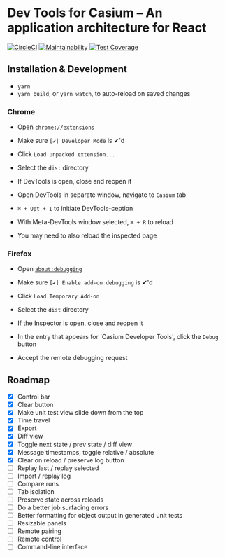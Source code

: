 # Dev Tools for Casium – An application architecture for React

[![CircleCI](https://circleci.com/gh/ai-labs-team/casium-devtools.svg?style=svg)](https://circleci.com/gh/ai-labs-team/casium-devtools) [![Maintainability](https://api.codeclimate.com/v1/badges/d5e484d903bccb6175c1/maintainability)](https://codeclimate.com/github/ai-labs-team/casium-devtools/maintainability) [![Test Coverage](https://api.codeclimate.com/v1/badges/d5e484d903bccb6175c1/test_coverage)](https://codeclimate.com/github/ai-labs-team/casium-devtools/test_coverage)

## Installation & Development

 - `yarn`
 - `yarn build`, or `yarn watch`, to auto-reload on saved changes

### Chrome

 - Open [`chrome://extensions`](chrome://extensions)
 - Make sure `[✔] Developer Mode` is ✔'d
 - Click `Load unpacked extension...`
 - Select the `dist` directory
 - If DevTools is open, close and reopen it

 - Open DevTools in separate window, navigate to `Casium` tab
 - `⌘ + Opt + I` to initiate DevTools-ception
 - With Meta-DevTools window selected, `⌘ + R` to reload
 - You may need to also reload the inspected page

### Firefox

- Open [`about:debugging`](about:debugging)
- Make sure `[✔] Enable add-on debugging` is ✔'d
- Click `Load Temporary Add-on`
- Select the `dist` directory
- If the Inspector is open, close and reopen it

- In the entry that appears for 'Casium Developer Tools', click the `Debug` button
- Accept the remote debugging request

## Roadmap

 - [x] Control bar
 - [x] Clear button
 - [x] Make unit test view slide down from the top
 - [x] Time travel
 - [x] Export
 - [x] Diff view
 - [x] Toggle next state / prev state / diff view
 - [x] Message timestamps, toggle relative / absolute
 - [x] Clear on reload / preserve log button
 - [ ] Replay last / replay selected
 - [ ] Import / replay log
 - [ ] Compare runs
 - [ ] Tab isolation
 - [ ] Preserve state across reloads
 - [ ] Do a better job surfacing errors
 - [ ] Better formatting for object output in generated unit tests
 - [ ] Resizable panels
 - [ ] Remote pairing
 - [ ] Remote control
 - [ ] Command-line interface
